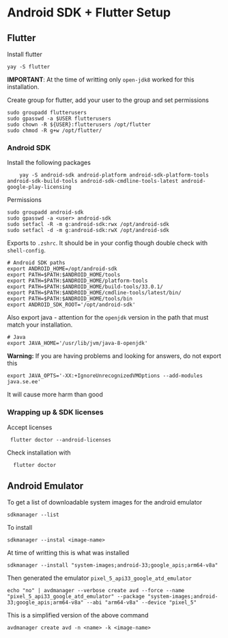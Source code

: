 # Android SDK + Flutter Setup

## Flutter

Install flutter

    yay -S flutter

**IMPORTANT**: At the time of writting only `open-jdk8` worked for this installation. 


Create group for flutter, add your user to the group and set permissions

    sudo groupadd flutterusers
    sudo gpasswd -a $USER flutterusers
    sudo chown -R ${USER}:flutterusers /opt/flutter
    sudo chmod -R g+w /opt/flutter/


### Android SDK

Install the following packages

        yay -S android-sdk android-platform android-sdk-platform-tools android-sdk-build-tools android-sdk-cmdline-tools-latest android-google-play-licensing



Permissions

    sudo groupadd android-sdk
    sudo gpasswd -a <user> android-sdk
    sudo setfacl -R -m g:android-sdk:rwx /opt/android-sdk
    sudo setfacl -d -m g:android-sdk:rwX /opt/android-sdk


Exports to `.zshrc`. It should be in your config though double check with `shell-config`. 

    # Android SDK paths
    export ANDROID_HOME=/opt/android-sdk
    export PATH=$PATH:$ANDROID_HOME/tools
    export PATH=$PATH:$ANDROID_HOME/platform-tools
    export PATH=$PATH:$ANDROID_HOME/build-tools/33.0.1/
    export PATH=$PATH:$ANDROID_HOME/cmdline-tools/latest/bin/
    export PATH=$PATH:$ANDROID_HOME/tools/bin
    export ANDROID_SDK_ROOT='/opt/android-sdk'


Also export java - attention for the `openjdk` version in the path that must match your installation.

    # Java
    export JAVA_HOME='/usr/lib/jvm/java-8-openjdk'
    
**Warning:** If you are having problems and looking for answers, do not export this 

    export JAVA_OPTS='-XX:+IgnoreUnrecognizedVMOptions --add-modules java.se.ee'

It will cause more harm than good


### Wrapping up & SDK licenses

Accept licenses

     flutter doctor --android-licenses


Check installation with 

      flutter doctor



## Android Emulator

To get a list of downloadable system images for the android emulator 


    sdkmanager --list


To install

    sdkmanager --instal <image-name>
  

At time of writting this is what was installed

    sdkmanager --install "system-images;android-33;google_apis;arm64-v8a" 

Then generated the emulator `pixel_5_api33_google_atd_emulator`

    echo "no" | avdmanager --verbose create avd --force --name "pixel_5_api33_google_atd_emulator" --package "system-images;android-33;google_apis;arm64-v8a" --abi "arm64-v8a" --device "pixel_5"


This is a simplified version of the above command

    avdmanager create avd -n <name> -k <image-name>


    
